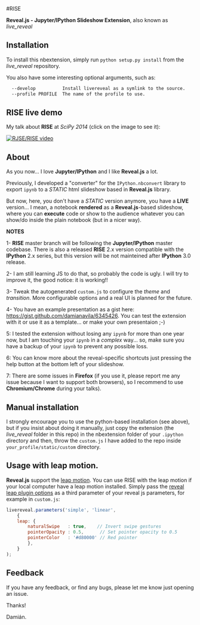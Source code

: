 #RISE

**Reveal.js - Jupyter/IPython Slideshow Extension**, also known as *live_reveal*

## Installation

To install this nbextension, simply run ``python setup.py install`` from the
*live_reveal* repository.

You also have some interesting optional arguments, such as:

```bash
  --develop          Install livereveal as a symlink to the source.
  --profile PROFILE  The name of the profile to use.
```

## RISE live demo

My talk about **RISE** at *SciPy 2014* (click on the image to see it):

[![RJSE/RISE video](http://img.youtube.com/vi/sZBKruEh0jI/0.jpg)](https://www.youtube.com/watch?v=sZBKruEh0jI)

## About

As you now... I love **Jupyter/IPython** and I like **Reveal.js** a lot.

Previously, I developed a "converter" for the `IPython.nbconvert` library to
export `ipynb` to a *STATIC* html slideshow based in **Reveal.js** library.

But now, here, you don't have a *STATIC* version anymore, you have a **LIVE**
version... I mean, a notebook **rendered** as a **Reveal.js**-based slideshow,
where you can **execute** code or show to the audience whatever you can show/do
inside the plain notebook (but in a nicer way).

**NOTES**

1- **RISE** master branch will be following the **Jupyter/IPython** master codebase.
There is also a released **RISE** 2.x version compatible with the **IPython** 2.x
series, but this version will be not mainteined after **IPython** 3.0 release.

2- I am still learning JS to do that, so probably the code is ugly. I will try
to improve it, the good notice: it is working!!

3- Tweak the autogenerated `custom.js` to configure the *theme* and *transition*.
More configurable options and a real UI is planned for the future.
 
4- You have an example presentation as a gist here:
https://gist.github.com/damianavila/6345426. You can test the extension with it
or use it as a template... or make your own presentaion ;-)

5: I tested the extension without losing any `ipynb` for more than one year now,
but I am touching your `ipynb` in a *complex* way... so, make sure you have a
backup of your `ipynb` to prevent any possible loss.

6: You can know more about the reveal-specific shortcuts just pressing the help
button at the bottom left of your slideshow.
 
7: There are some issues in **Firefox** (if you use it, please report me any issue
because I want to support both browsers), so I recommend to use **Chromium/Chrome**
during your talks).


## Manual installation

I strongly encourage you to use the python-based installation (see above), but
if you insist about doing it manually, just copy the extension (the
*live_reveal* folder in this repo) in the nbextension folder of your `.ipython`
directory and then, throw the `custom.js` I have added to the repo inside
`your_profile/static/custom` directory.

## Usage with leap motion.

**Reveal.js** support the [leap motion](leapmotion.com). You can use RISE with
the leap motion if your local computer have a leap motion installed. Simply
pass the [reveal leap plugin options](https://github.com/hakimel/reveal.js#leap-motion)
as a third parameter of your reveal js parameters, for example in `custom.js`:

```javascript
livereveal.parameters('simple', 'linear', 
    {
    leap: {
        naturalSwipe   : true,    // Invert swipe gestures
        pointerOpacity : 0.5,      // Set pointer opacity to 0.5
        pointerColor   : '#d80000' // Red pointer
        },
    }
);
```

## Feedback

If you have any feedback, or find any bugs, please let me know just opening
an issue.

Thanks!

Damián.
